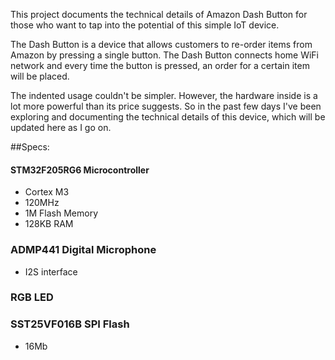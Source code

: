 This project documents the technical details of Amazon Dash Button for those who want to tap into the potential of this simple IoT device.

The Dash Button is a device that allows customers to re-order items from Amazon by pressing a single button. The Dash Button connects home WiFi network and every time the button is pressed, an order for a certain item will be placed.

The indented usage couldn't be simpler. However, the hardware inside is a lot more powerful than its price suggests. So in the past few days I've been exploring and documenting the technical details of this device, which will be updated here as I go on.

##Specs:

#### STM32F205RG6 Microcontroller

* Cortex M3
* 120MHz
* 1M Flash Memory
* 128KB RAM

### ADMP441 Digital Microphone

* I2S interface

### RGB LED

### SST25VF016B SPI Flash

* 16Mb 




